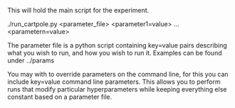 This will hold the main script for the experiment.

./run_cartpole.py  <parameter_file> <parameter1=value> ... <parametern=value>

The parameter file is a python script containing key=value pairs describing what you wish to run,
and how you wish to run it. Examples can be found under ../params

You may with to override parameters on the command line, for this you can include key=value
command line parameters. This allows you to perform runs that modify particular
hyperparameters while keeping everything else constant based on a parameter file.
